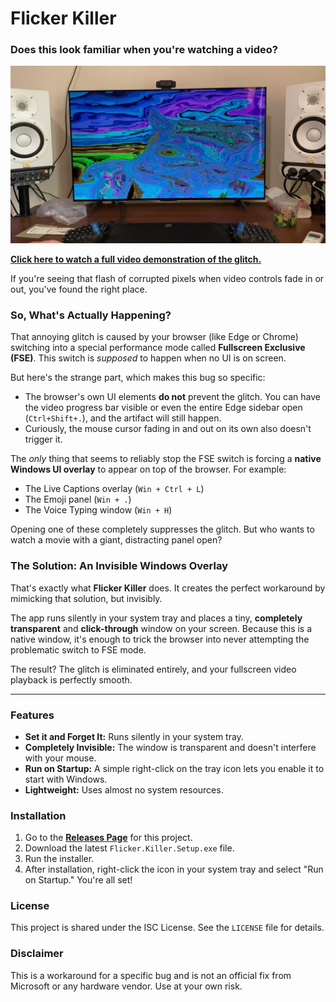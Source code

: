 # Flicker Killer

### Does this look familiar when you're watching a video?

![The visual artifact](image.png)

[**Click here to watch a full video demonstration of the glitch.**](explainer-video.mp4)

If you're seeing that flash of corrupted pixels when video controls fade in or out, you've found the right place.

### So, What's Actually Happening?

That annoying glitch is caused by your browser (like Edge or Chrome) switching into a special performance mode called **Fullscreen Exclusive (FSE)**. This switch is *supposed* to happen when no UI is on screen.

But here's the strange part, which makes this bug so specific:
*   The browser's own UI elements **do not** prevent the glitch. You can have the video progress bar visible or even the entire Edge sidebar open (`Ctrl+Shift+.`), and the artifact will still happen.
*   Curiously, the mouse cursor fading in and out on its own also doesn't trigger it.

The *only* thing that seems to reliably stop the FSE switch is forcing a **native Windows UI overlay** to appear on top of the browser. For example:
*   The Live Captions overlay (`Win + Ctrl + L`)
*   The Emoji panel (`Win + .`)
*   The Voice Typing window (`Win + H`)

Opening one of these completely suppresses the glitch. But who wants to watch a movie with a giant, distracting panel open?

### The Solution: An Invisible Windows Overlay

That's exactly what **Flicker Killer** does. It creates the perfect workaround by mimicking that solution, but invisibly.

The app runs silently in your system tray and places a tiny, **completely transparent** and **click-through** window on your screen. Because this is a native window, it's enough to trick the browser into never attempting the problematic switch to FSE mode.

The result? The glitch is eliminated entirely, and your fullscreen video playback is perfectly smooth.

---

### Features
*   **Set it and Forget It:** Runs silently in your system tray.
*   **Completely Invisible:** The window is transparent and doesn't interfere with your mouse.
*   **Run on Startup:** A simple right-click on the tray icon lets you enable it to start with Windows.
*   **Lightweight:** Uses almost no system resources.

### Installation
1.  Go to the [**Releases Page**](https://github.com/Andrematomer/flicker-killer/releases) for this project.
2.  Download the latest `Flicker.Killer.Setup.exe` file.
3.  Run the installer.
4.  After installation, right-click the icon in your system tray and select "Run on Startup." You're all set!

### License
This project is shared under the ISC License. See the `LICENSE` file for details.

### Disclaimer

This is a workaround for a specific bug and is not an official fix from Microsoft or any hardware vendor. Use at your own risk.

